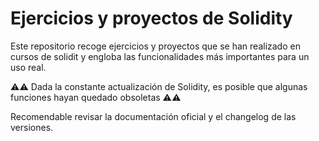 # Ejercicios y proyectos de Solidity

Este repositorio recoge ejercicios y proyectos que se han realizado en cursos de solidit y engloba las funcionalidades más importantes para un uso real.

⚠️⚠️ Dada la constante actualización de Solidity, es posible que algunas funciones hayan quedado obsoletas ⚠️⚠️

Recomendable revisar la documentación oficial y el changelog de las versiones.
